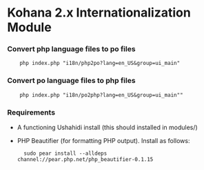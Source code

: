 # Kohana 2.x Internationalization Module
<!--
**Internationalization can be a pain**: send translation files off to different people, import them, consolidate them, copy keys between files, add keys to the language files, etc-- this module eases some of those pains.

## How to use:

Here are a few quick examples to get you started in managing your localizations.  This is actually built into Kohana's command line interpreter.

### Generating a language file

This goes through your application directory and looks for the localizing helper function (found in system/base.php).  It generates a language file based off of all the occurrences it finds.

		php index.php "i18n/generate?lang=en"

### Copying keys between files

You have one language file, and you need to update the other language file because you added / removed keys.  This will take the source file and overwrite it with values of the target file, and output the final result.

		php index.php "i18n/copy_keys?source=en&target=fr"
		
### Diff between language files

Find out which keys exist in the source, but not in the target file

		php index.php "i18n/diff_keys?source=en&target=fr"

### Copy language files to a database

Assuming you already have a database configured, it will automatically generate the table (if it does not already exist) and put the language keys (from all language files) into the database.

		php index.php "i18n/db_import"

### Export database data to files

This will remove all of the files from the APPPATH/i18n directory and will replace it with what is in the database. NOTE: If you are using source control, be sure to take into account checked in files and conflicts.

		php index.php "i18n/db_export"
-->		
### Convert php language files to po files


		php index.php "i18n/php2po?lang=en_US&group=ui_main"

### Convert po language files to php files


		php index.php "i18n/po2php?lang=en_US&group=ui_main""

### Requirements

* A functioning Ushahidi install (this should installed in modules/)
* PHP Beautifier (for formatting PHP output). Install as follows:

		sudo pear install --alldeps channel://pear.php.net/php_beautifier-0.1.15
